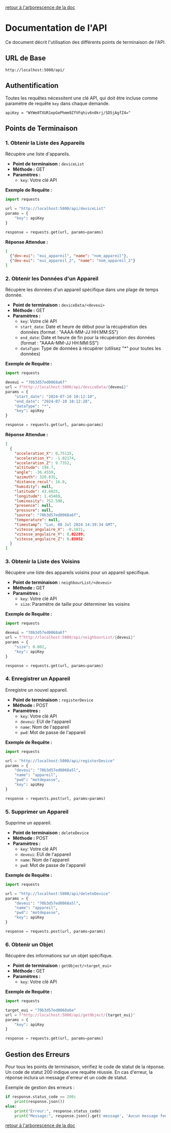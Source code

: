 [retour à l'arborescence de la doc](../README.md)
# Documentation de l'API

Ce document décrit l'utilisation des différents points de terminaison de l'API.

## URL de Base

```
http://localhost:5000/api/
```

## Authentification

Toutes les requêtes nécessitent une clé API, qui doit être incluse comme paramètre de requête `key` dans chaque demande.

```
apiKey = "WYWe0TXUR1epGePhmm9ZfVFqhiv6n0krj/SD5jAgfZ4="
```

## Points de Terminaison

### 1. Obtenir la Liste des Appareils

Récupère une liste d'appareils.

- **Point de terminaison :** `deviceList`
- **Méthode :** GET
- **Paramètres :**
  - `key`: Votre clé API

**Exemple de Requête :**
```python
import requests

url = "http://localhost:5000/api/deviceList"
params = {
    "key": apiKey
}

response = requests.get(url, params=params)
```

**Réponse Attendue :**
```json
[
  {"dev-eui": "eui_appareil", "name": "nom_appareil"},
  {"dev-eui": "eui_appareil_2", "name": "nom_appareil_2"}
]
```

### 2. Obtenir les Données d'un Appareil

Récupère les données d'un appareil spécifique dans une plage de temps donnée.

- **Point de terminaison :** `deviceData/<deveui>`
- **Méthode :** GET
- **Paramètres :**
  - `key`: Votre clé API
  - `start_date`: Date et heure de début pour la récupération des données (format : "AAAA-MM-JJ HH:MM:SS")
  - `end_date`: Date et heure de fin pour la récupération des données (format : "AAAA-MM-JJ HH:MM:SS")
  - `dataType`: Type de données à récupérer (utilisez "*" pour toutes les données)

**Exemple de Requête :**
```python
import requests

deveui = "70b3d57ed0068a6f"
url = f"http://localhost:5000/api/deviceData/{deveui}"
params = {
    "start_date": "2024-07-10 10:12:10",
    "end_date": "2024-07-10 10:12:20",
    "dataType": "*",
    "key": apiKey
}

response = requests.get(url, params=params)
```

**Réponse Attendue :**
```json
[
  {
    "acceleration_X": 0.75135,
    "acceleration_Y": -1.02174,
    "acceleration_Z": 9.7352,
    "altitude": 198.7,
    "angle": -36.4559,
    "azimuth": 320.835,
    "distance_recul": 16.0,
    "humidity": null,
    "latitude": 43.6025,
    "longitude": 1.45469,
    "luminosity": 752.598,
    "presence": null,
    "pressure": null,
    "source": "70b3d57ed0068a6f",
    "temperature": null,
    "timestamp": "Lun, 08 Jul 2024 14:39:34 GMT",
    "vitesse_angulaire_X": -0.1831,
    "vitesse_angulaire_Y": 0.02289,
    "vitesse_angulaire_Z": 0.03052
  }
]
```

### 3. Obtenir la Liste des Voisins

Récupère une liste des appareils voisins pour un appareil spécifique.

- **Point de terminaison :** `neighbourList/<deveui>`
- **Méthode :** GET
- **Paramètres :**
  - `key`: Votre clé API
  - `size`: Paramètre de taille pour déterminer les voisins

**Exemple de Requête :**
```python
import requests

deveui = "70b3d57ed0068a6f"
url = f"http://localhost:5000/api/neighbourList/{deveui}"
params = {
    "size": 0.002,
    "key": apiKey
}

response = requests.get(url, params=params)
```

### 4. Enregistrer un Appareil

Enregistre un nouvel appareil.

- **Point de terminaison :** `registerDevice`
- **Méthode :** POST
- **Paramètres :**
  - `key`: Votre clé API
  - `deveui`: EUI de l'appareil
  - `name`: Nom de l'appareil
  - `pwd`: Mot de passe de l'appareil

**Exemple de Requête :**
```python
import requests

url = "http://localhost:5000/api/registerDevice"
params = {
    "deveui": "70b3d57ed0068a5l",
    "name": "appareil",
    "pwd": "motdepasse",
    "key": apiKey
}

response = requests.post(url, params=params)
```

### 5. Supprimer un Appareil

Supprime un appareil.

- **Point de terminaison :** `deleteDevice`
- **Méthode :** POST
- **Paramètres :**
  - `key`: Votre clé API
  - `deveui`: EUI de l'appareil
  - `name`: Nom de l'appareil
  - `pwd`: Mot de passe de l'appareil

**Exemple de Requête :**
```python
import requests

url = "http://localhost:5000/api/deleteDevice"
params = {
    "deveui": "70b3d57ed0068a5l",
    "name": "appareil",
    "pwd": "motdepasse",
    "key": apiKey
}

response = requests.post(url, params=params)
```

### 6. Obtenir un Objet

Récupère des informations sur un objet spécifique.

- **Point de terminaison :** `getObject/<target_eui>`
- **Méthode :** GET
- **Paramètres :**
  - `key`: Votre clé API

**Exemple de Requête :**
```python
import requests

target_eui = "70b3d57ed0068a6e"
url = f"http://localhost:5000/api/getObject/{target_eui}"
params = {
    "key": apiKey
}

response = requests.get(url, params=params)
```

## Gestion des Erreurs

Pour tous les points de terminaison, vérifiez le code de statut de la réponse. Un code de statut 200 indique une requête réussie. En cas d'erreur, la réponse inclura un message d'erreur et un code de statut.

Exemple de gestion des erreurs :
```python
if response.status_code == 200:
    print(response.json())
else:
    print("Erreur:", response.status_code)
    print("Message:", response.json().get('message', 'Aucun message fourni'))
```
[retour à l'arborescence de la doc](../README.md)